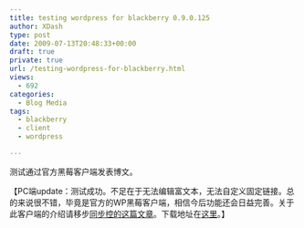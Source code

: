 ```yaml
---
title: testing wordpress for blackberry 0.9.0.125
author: XDash
type: post
date: 2009-07-13T20:48:33+00:00
draft: true
private: true
url: /testing-wordpress-for-blackberry.html
views:
  - 692
categories:
  - Blog Media
tags:
  - blackberry
  - client
  - wordpress

---
```

测试通过官方黑莓客户端发表博文。

【PC端update：测试成功。不足在于无法编辑富文本，无法自定义固定链接。总的来说很不错，毕竟是官方的WP黑莓客户端，相信今后功能还会日益完善。关于此客户端的介绍请移步<a href="http://www.syncoo.com/wordpress-for-blackberry-284.htm" target="_blank">同步控的这篇文章</a>。下载地址在<a href="http://www.uushare.com/user/xdash/file/1797103" target="_blank">这里</a>。】